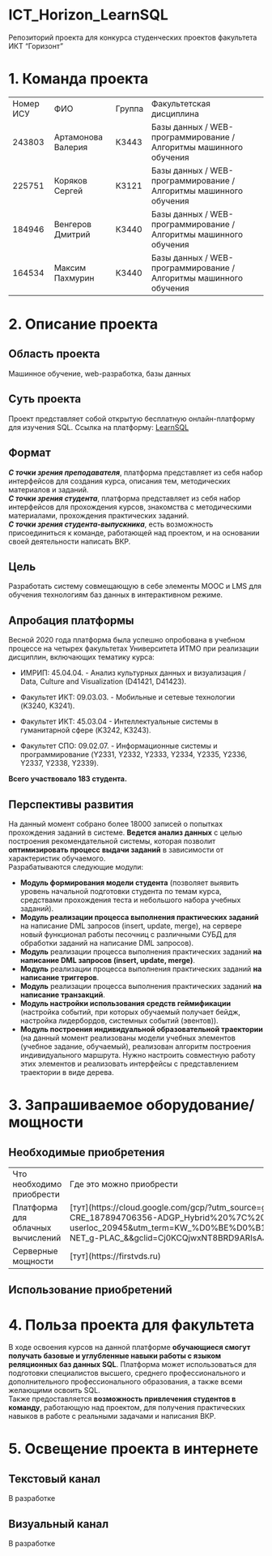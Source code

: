 # ICT_Horizon_LearnSQL
Репозиторий проекта для конкурса студенческих проектов факультета ИКТ “Горизонт”
# 1. Команда проекта
<table width='80%'>
  <tr>
    <td> Номер ИСУ </td>
    <td> ФИО </td>
    <td> Группа </td>
    <td> Факультетская дисциплина </td>
  </tr>
  <tr>
    <td> 243803 </td>
    <td> Артамонова Валерия </td>
    <td> К3443 </td>
    <td> Базы данных / WEB-программирование / Алгоритмы машинного обучения </td>
  </tr>
  <tr>
    <td> 225751 </td>
    <td> Коряков Сергей </td>
    <td> К3121 </td>
    <td> Базы данных / WEB-программирование / Алгоритмы машинного обучения </td>
  </tr>
  <tr>
    <td> 184946 </td>
    <td> Венгеров Дмитрий </td>
    <td> К3440 </td>
    <td> Базы данных / WEB-программирование / Алгоритмы машинного обучения </td>
  </tr>
  <tr>
    <td> 164534 </td>
    <td> Максим Пахмурин </td>
    <td> К3440 </td>
    <td> Базы данных / WEB-программирование / Алгоритмы машинного обучения </td>
  </tr>
</table>

# 2. Описание проекта
## Область проекта
Машинное обучение, web-разработка, базы данных
## Суть проекта
Проект представляет собой открытую бесплатную онлайн-платформу для изучения SQL.
Ссылка на платформу: [LearnSQL](http://learnsql.ru/)
## Формат
***С точки зрения преподавателя***, платформа представляет из себя набор интерфейсов для создания курса, описания тем, методических материалов и заданий.<br>
***С точки зрения студента***, платформа представляет из себя набор интерфейсов для прохождения курсов, знакомства с методическими материалами, прохождения практических заданий.<br>
***С точки зрения студента-выпускника***, есть возможность присоединиться к команде, работающей над проектом, и на основании своей деятельности написать ВКР.
## Цель
Разработать систему совмещающую в себе элементы MOOC и LMS для обучения технологиям баз данных в интерактивном режиме.

## Апробация платформы
Весной 2020 года платформа была успешно опробована в учебном процессе на четырех факультетах Университета ИТМО при реализации дисциплин, включающих тематику курса:<br>
- ИМРИП: 45.04.04. - Анализ культурных данных и визуализация / Data, Culture and Visualization (D41421, D41423).<br>

- Факультет ИКТ: 09.03.03. - Мобильные и сетевые технологии (K3240, K3241).<br>

- Факультет ИКТ: 45.03.04 - Интеллектуальные системы в гуманитарной сфере (K3242, K3243).<br>

- Факультет СПО: 09.02.07. - Информационные системы и программирование (Y2331, Y2332, Y2333, Y2334, Y2335, Y2336, Y2337, Y2338, Y2339).<br>

**Всего участвовало 183 студента.**


## Перспективы развития
На данный момент собрано более 18000 записей о попытках прохождения заданий в системе. **Ведется анализ данных** с целью построения рекомендательной системы, которая позволит **оптимизировать процесс выдачи заданий** в зависимости от характеристик обучаемого.<br>
Разрабатываются следующие модули:<br>
- **Модуль формирования модели студента** (позволяет выявить уровень начальной подготовки студента по темам курса, средствами прохождения теста и небольшого набора учебных заданий).<br>
- **Модуль реализации процесса выполнения практических заданий** на написание DML запросов (insert, update, merge), на сервере новый функционал работы песочниц с различными СУБД для обработки заданий на написание DML запросов).<br>
- **Модуль** реализации процесса выполнения практических заданий **на написание DML запросов (insert, update, merge)**.<br>
- **Модуль** реализации процесса выполнения практических заданий **на написание триггеров**.<br>
- **Модуль** реализации процесса выполнения практических заданий **на написание транзакций**.<br>
- **Модуль настройки использования средств геймификации** (настройка событий, при которых обучаемый получает бейдж, настройка лидербордов, системных событий (эвентов)).<br>
- **Модуль построения индивидуальной образовательной траектории** (на данный момент реализованы модели учебных элементов (учебное задание, обучаемый), реализован алгоритм построения индивидуального маршрута. Нужно настроить совместную работу этих элементов и реализовать интерфейсы с представлением траектории в виде дерева.

# 3. Запрашиваемое оборудование/мощности
## Необходимые приобретения
<table width='80%'>
  <tr>
    <td> Что необходимо приобрести </td>
    <td> Где это можно приобрести </td>
  </tr>
  <tr>
    <td> Платформа для облачных вычислений </td>
    <td> [тут](https://cloud.google.com/gcp/?utm_source=google&utm_medium=cpc&utm_campaign=emea-ru-all-ru-dr-skws-all-all-trial-e-gcp-1009139&utm_content=text-ad-none-any-DEV_c-CRE_187894706356-ADGP_Hybrid%20%7C%20AW%20SEM%20%7C%20SKWS%20~%20EXA_1%3A1_RU_RU_General_Cloud_cloud%20computing-KWID_43700053286996626-kwd-21939360208-userloc_20945&utm_term=KW_%D0%BE%D0%B1%D0%BB%D0%B0%D1%87%D0%BD%D1%8B%D0%B5%20%D0%B2%D1%8B%D1%87%D0%B8%D1%81%D0%BB%D0%B5%D0%BD%D0%B8%D1%8F-NET_g-PLAC_&&gclid=Cj0KCQjwxNT8BRD9ARIsAJ8S5xZ9KHPVSIePrawo41ClbSXaMxCqGTwJWIdI7Gqc_0F7iMcaC4iIbuIaAto-EALw_wcB)</td>
  </tr>
  <tr>
    <td> Серверные мощности </td>
    <td> [тут](https://firstvds.ru)</td>
  </tr>
</table>

## Использование приобретений
# 4. Польза проекта для факультета
В ходе освоения курсов на данной платформе **обучающиеся смогут получать базовые и углубленные навыки работы с языком реляционных баз данных SQL**. Платформа может использоваться для подготовки специалистов высшего, среднего профессионального и дополнительного профессионального образования, а также всеми желающими освоить SQL.<br>
Также предоставляется **возможность привлечения студентов в команду**, работающую над проектом, для получения практических навыков в работе с реальными задачами и написания ВКР.<br>
# 5. Освещение проекта в интернете
## Текстовый канал
В разработке
## Визуальный канал
В разработке
